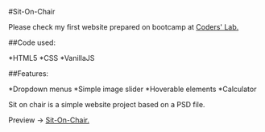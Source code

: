 #Sit-On-Chair

Please check my first website prepared on bootcamp at [Coders' Lab.](https://github.com/CodersLab)


##Code used:

*HTML5
*CSS
*VanillaJS


##Features:

*Dropdown menus
*Simple image slider
*Hoverable elements
*Calculator

Sit on chair is a simple website project based on a PSD file.

Preview -> [Sit-On-Chair.](https://kristianjagoda.github.io/Sit-On-Chair/)
